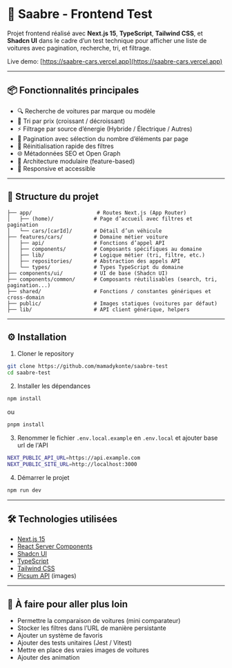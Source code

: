 # 🚗 Saabre - Frontend Test

Projet frontend réalisé avec **Next.js 15**, **TypeScript**, **Tailwind CSS**, et **Shadcn UI** dans le cadre d’un test technique pour afficher une liste de voitures avec pagination, recherche, tri, et filtrage.

Live demo: [https://saabre-cars.vercel.app](https://saabre-cars.vercel.app)

---

## 📦 Fonctionnalités principales

- 🔍 Recherche de voitures par marque ou modèle
- 🧮 Tri par prix (croissant / décroissant)
- ⚡ Filtrage par source d’énergie (Hybride / Électrique / Autres)
- 🔁 Pagination avec sélection du nombre d’éléments par page
- 🔄 Réinitialisation rapide des filtres
- 🌐 Métadonnées SEO et Open Graph
- 🧠 Architecture modulaire (feature-based)
- 📱 Responsive et accessible

---

## 🧱 Structure du projet

```
├── app/                     # Routes Next.js (App Router)
│   ├── (home)/             # Page d’accueil avec filtres et pagination
│   └── cars/[carId]/       # Détail d’un véhicule
├── features/cars/          # Domaine métier voiture
│   ├── api/                # Fonctions d’appel API
│   ├── components/         # Composants spécifiques au domaine
│   ├── lib/                # Logique métier (tri, filtre, etc.)
│   ├── repositories/       # Abstraction des appels API
│   └── types/              # Types TypeScript du domaine
├── components/ui/          # UI de base (Shadcn UI)
├── components/common/      # Composants réutilisables (search, tri, pagination...)
├── shared/                 # Fonctions / constantes génériques et cross-domain
├── public/                 # Images statiques (voitures par défaut)
├── lib/                    # API client générique, helpers
```

---

## ⚙️ Installation

1. Cloner le repository
```bash
git clone https://github.com/mamadykonte/saabre-test
cd saabre-test
```

2. Installer les dépendances
```bash
npm install
```
ou
```bash
pnpm install
```

3. Renommer le fichier `.env.local.example` en `.env.local` et ajouter base url de l'API

```bash
NEXT_PUBLIC_API_URL=https://api.example.com
NEXT_PUBLIC_SITE_URL=http://localhost:3000
```

4. Démarrer le projet
```bash
npm run dev
```

---

## 🛠 Technologies utilisées

- [Next.js 15](https://nextjs.org/)
- [React Server Components](https://nextjs.org/docs/app/building-your-application/routing/pages-and-layouts)
- [Shadcn UI](https://ui.shadcn.com/)
- [TypeScript](https://www.typescriptlang.org/)
- [Tailwind CSS](https://tailwindcss.com/)
- [Picsum API](https://picsum.photos/) (images)

---

## 🧪 À faire pour aller plus loin

- Permettre la comparaison de voitures (mini comparateur)
- Stocker les filtres dans l’URL de manière persistante
- Ajouter un système de favoris
- Ajouter des tests unitaires (Jest / Vitest)
- Mettre en place des vraies images de voitures
- Ajouter des animation
